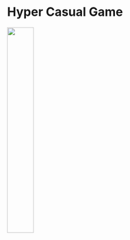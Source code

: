 # Hyper Casual Game

<img src="https://github.com/NathanRaki/HyperCasualTemplate/blob/main/gameplay.gif" width=35% height=35%>
